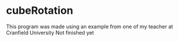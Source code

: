 # cubeRotation

This program was made using an example from one of my teacher at Cranfield University
Not finished yet
